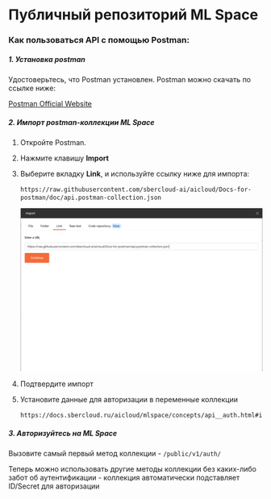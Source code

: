 # Публичный репозиторий ML Space
### Как пользоваться API с помощью Postman:
##### 1. Установка postman 
Удостоверьтесь, что Postman установлен. Postman можно скачать по ссылке ниже:

[Postman Official Website](https://www.postman.com/downloads/)

##### 2. Импорт postman-коллекции ML Space 
1.  Откройте Postman.
2.  Нажмите клавишу **Import**
3.  Выберите вкладку **Link**, и используйте ссылку ниже для импорта:
    
    ```
    https://raw.githubusercontent.com/sbercloud-ai/aicloud/Docs-for-postman/doc/api.postman-collection.json
    ```

    ![import postman collection1](/doc/img/postman_import1.png)

4.  Подтвердите импорт
5.  Установите данные для авторизации в переменные коллекции

    ```
    https://docs.sbercloud.ru/aicloud/mlspace/concepts/api__auth.html#id3
    ```

##### 3. Авторизуйтесь на ML Space
Вызовите самый первый метод коллекции - ```/public/v1/auth/```
 
Теперь можно использовать другие методы коллекции без каких-либо забот об аутентификации - коллекция автоматически подставляет ID/Secret для авторизации
